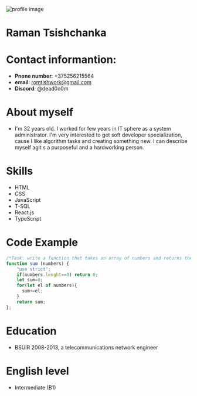 
![profile image](https://sun9-35.userapi.com/impg/6ZGyaADao5wctWmemND4ydPjJK0ualDkuy5KWw/wN7CX4hBL-8.jpg?size=150x150&quality=95&sign=5852da3449df8a510e610b5fcbe786c4&type=album)
# Raman Tsishchanka

# Contact informantion:
- **Pnone number**: +375256215564
- **email**: romtishwork@gmail.com
- **Discord**: @dead0o0m


# About myself
- I'm 32 years old. I worked for few years in IT sphere as a system administrator. I'm very interested to get soft developer specialization, cause I like algorithm tasks and creating something new. I can describe myself agit s a purposeful and a hardworking person.


# Skills
- HTML
- CSS
- JavaScript
- T-SQL
- React.js
- TypeScript


# Code Example
```JavaScript
/*Task: write a function that takes an array of numbers and returns the sum of the numbers. The numbers can be negative or non-integer. If the array does not contain any numbers then you should return 0.*/
function sum (numbers) {
    "use strict";
    if(numbers.lenght==0) return 0;
    let sum=0;
    for(let el of numbers){
      sum+=el;
    }      
    return sum;
};

```

# Education
- BSUIR 2008-2013, a telecommunications network engineer


# English level
- Intermediate (B1)